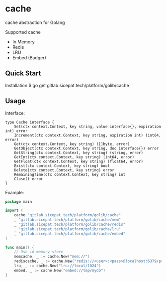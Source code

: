 # cache
cache abstraction for Golang

Supported cache
  - In Memory
  - Redis
  - LRU
  - Embed (Badger)

## Quick Start

Installation
    $ go get gitlab.sicepat.tech/platform/golib/cache


## Usage

Interface:
```
type Cache interface {
	Set(ctx context.Context, key string, value interface{}, expiration int) error
	Increment(ctx context.Context, key string, expiration int) (int64, error)
	Get(ctx context.Context, key string) ([]byte, error)
	GetObject(ctx context.Context, key string, doc interface{}) error
	GetString(ctx context.Context, key string) (string, error)
	GetInt(ctx context.Context, key string) (int64, error)
	GetFloat(ctx context.Context, key string) (float64, error)
	Exist(ctx context.Context, key string) bool
	Delete(ctx context.Context, key string) error
	RemainingTime(ctx context.Context, key string) int
	Close() error
}
```

Example:

```go
package main

import (
	cache "gitlab.sicepat.tech/platform/golib/cache"
	_ "gitlab.sicepat.tech/platform/golib/cache/mem"
	_ "gitlab.sicepat.tech/platform/golib/cache/redis"
	_ "gitlab.sicepat.tech/platform/golib/cache/lru"
	_ "gitlab.sicepat.tech/platform/golib/cache/embed"
)

func main() {
	// Use in-memory store
	memcache, _ := cache.New("mem://")
	rediscache, _ := cache.New("redis://<user>:<pass>@localhost:6379/prefix")
	lru, _ := cache.New("lru://local/1024")
	embed, _ := cache.New("embed://tmp/mydb")
}
```
